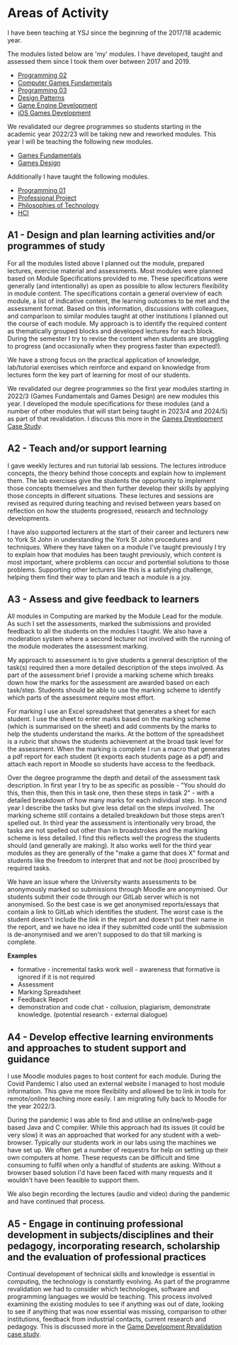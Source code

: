# Areas of Activity

I have been teaching at YSJ since the beginning of the 2017/18 academic year.

The modules listed below are 'my' modules. I have developed, taught and assessed them since I took them over between 2017 and 2019.  

* [Programming 02](../modules/2017-2022/Programming02.md)
* [Computer Games Fundamentals](../modules/2017-2022/Level4/ComputerGamesFundamentals.md)
* [Programming 03](./.modules/2017-2022/Programming03.md)
* [Design Patterns](../modules/2017-2022/DesignPatterns.md)
* [Game Engine Development](../modules/2017-2022/GameEngineDevelopment.md)
* [iOS Games Development](../modules/2017-2022/Level6/iOSGamesDevelopment.md)

We revalidated our degree programmes so students starting in the academic year 2022/23 will be taking new and reworked modules. This year I will be teaching the following new modules.  

* [Games Fundamentals](../modules/2022/Level4/GamesFundamentals.md)
* [Games Design](../modules/2022/Level4/GamesFundamentals.md)

Additionally I have taught the following modules.

* [Programming 01](../modules/2017-2022/Level4/Programming01.md)
* [Professional Project](../modules/2017-2022/Level5/ProfessionalProject.md)
* [Philosophies of Technology](../modules/2017-2022/Level5/PhilosophiesofTech.md)
* [HCI](../modules/2017-2022/Level6/HCI.md)

## A1 - Design and plan learning activities and/or programmes of study

For all the modules listed above I planned out the module, prepared lectures, exercise material and assessments. Most modules were planned based on Module Specifications provided to me. These specifications were generally (and intentionally) as open as possible to allow lecturers flexibility in module content. The specifications contain a general overview of each module, a list of indicative content, the learning outcomes to be met and the assessment format. Based on this information, discussions with colleagues, and comparison to similar modules taught at other institutions I planned out the course of each module. My approach is to identify the required content as thematically grouped blocks and developed lectures for each block. During the semester I try to revise the content when students are struggling to progress (and occasionally when they progress faster than expected!).  

We have a strong focus on the practical application of knowledge, lab/tutorial exercises which reinforce and expand on knowledge from lectures form the key part of learning for most of our students.

We revalidated our degree programmes so the first year modules starting in 2022/3 (Games Fundamentals and Games Design) are new modules this year. I developed the module specifications for these modules (and a number of other modules that will start being taught in 2023/4 and 2024/5) as part of that revalidation. I discuss this more in the [Games Development Case Study](../CaseStudies/GamesDevRevalidation.md).  

## A2 - Teach and/or support learning

I gave weekly lectures and run tutorial lab sessions. The lectures introduce concepts, the theory behind those concepts and explain how to implement them. The lab exercises give the students the opportunity to implement those concepts themselves and then further develop their skills by applying those concepts in different situations.  These lectures and sessions are revised as required during teaching and revised between years based on reflection on how the students progressed, research and technology developments.  

I have also supported lecturers at the start of their career and lecturers new to York St John in understanding the York St John procedures and techniques. Where they have taken on a module I've taught previously I try to explain how that modules has been taught previously, which content is most important, where problems can occur and portential solutions to those problems. Supporting other lecturers like this is a satisfying challenge, helping them find their way to plan and teach a module is a joy.  

## A3 - Assess and give feedback to learners

All modules in Computing are marked by the Module Lead for the module. As such I set the assessments, marked the submissions and provided feedback to all the students on the modules I taught. We also have a moderation system where a second lecturer not involved with the running of the module moderates the assessment marking.  

My approach to assessment is to give students a general description of the task(s) required then a more detailed description of the steps involved. As part of the assessment brief I provide a marking scheme which breaks down how the marks for the assessment are awarded based on each task/step. Students should be able to use the marking scheme to identify which parts of the assessment require most effort.  

For marking I use an Excel spreadsheet that generates a sheet for each student. I use the sheet to enter marks based on the marking scheme (which is summarised on the sheet) and add comments by the marks to help the students understand the marks. At the bottom of the spreadsheet is a rubric that shows the students achievement at the broad task level for the assessment. When the marking is complete I run a macro that generates a pdf report for each student (it exports each students page as a pdf) and attach each report in Moodle so students have access to the feedback.  

Over the degree programme the depth and detail of the assessment task description. In first year I try to be as specific as possible - "You should do this, then this, then this in task one, then these steps in task 2" - with a detailed breakdown of how many marks for each individual step. In second year I describe the tasks but give less detail on the steps involved. The marking scheme still contains a detailed breakdown but those steps aren't spelled out. In third year the assessment is intentionally very broad, the tasks are not spelled out other than in broadstrokes and the marking scheme is less detailed. I find this reflects well the progress the students should (and generally are making). It also works well for the third year modules as they are generally of the "make a game that does X" format and students like the freedom to interpret that and not be (too) proscribed by required tasks.  

We have an issue where the University wants assessments to be anonymously marked so submissions through Moodle are anonymised. Our students submit their code through our GitLab server which is not anonymised. So the best case is we get anonymised reports/essays that contain a link to GitLab which identifies the student. The worst case is the student doesn't include the link in the report and doesn't put their name in the report, and we have no idea if they submitted code until the submission is de-anonymised and we aren't supposed to do that till marking is complete.  

**Examples**

* formative - incremental tasks work well - awareness that formative is ignored if it is not required
* Assessment
* Marking Spreadsheet
* Feedback Report 
* demonstration and code chat - collusion, plagiarism, demonstrate knowledge. (potential research - external dialogue)
  
## A4 - Develop effective learning environments and approaches to student support and guidance

I use Moodle modules pages to host content for each module. During the Covid Pandemic I also used an external website I managed to host module information. This gave me more flexibility and allowed be to link in tools for remote/online teaching more easily. I am migrating fully back to Moodle for the year 2022/3.  

During the pandemic I was able to find and utilise an online/web-page based Java and C compiler. While this approach had its issues (it could be very slow) it was an approached that worked for any student with a web-browser. Typically our students work in our labs using the machines we have set up. We often get a number of requestrs for help on setting up their own computers at home. These requests can be difficult and time consuming to fulfil when only a handful of students are asking. Without a browser based solution I'd have been faced with many requests and it wouldn't have been feasible to support them.  

We also begin recording the lectures (audio and video) during the pandemic and have continued that process.  

## A5 - Engage in continuing professional development in subjects/disciplines and their pedagogy, incorporating research, scholarship and the evaluation of professional practices

Continual development of technical skills and knowledge is essential in computing, the technology is constantly evolving. As part of the programme revalidation we had to consider which technologies, software and programming languages we would be teaching. This process involved examining the existing modules to see if anything was out of date, looking to see if anything that was now essential was missing, comparison to other institutions, feedback from industrial contacts, current research and pedagogy. This is discussed more in the [Game Development Revalidation case study](../CaseStudies/GamesDevRevalidation.md).   